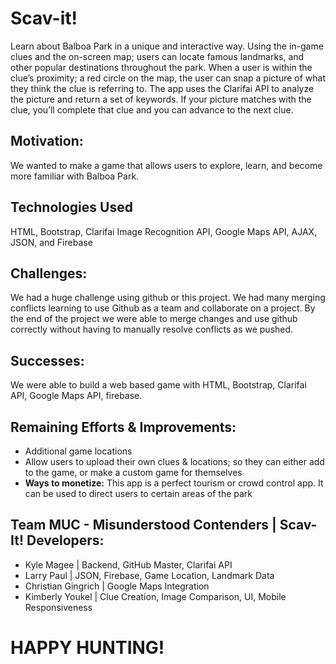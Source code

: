 # Scav-it!
Learn about Balboa Park in a unique and interactive way. Using the in-game clues and the on-screen map; users can locate famous landmarks, and other popular destinations throughout the park. When a user is within the clue’s proximity; a red circle on the map, the user can snap a picture of what they think the clue is referring to. The app uses the Clarifai API to analyze the picture and return a set of keywords. If your picture matches with the clue, you’ll complete that clue and you can advance to the next clue.

## Motivation: 
We wanted to make a game that allows users to explore, learn, and become more familiar with Balboa Park.

## Technologies Used
HTML, Bootstrap, Clarifai Image Recognition API, Google Maps API, AJAX, JSON, and Firebase

## Challenges:
We had a huge challenge using github or this project. We had many merging conflicts learning to use Github as a team and collaborate on a project. By the end of the project we were able to merge changes and use github correctly without having to manually resolve conflicts as we pushed.

## Successes:
We were able to build a web based game with HTML, Bootstrap, Clarifai API, Google Maps API, firebase.

## Remaining Efforts & Improvements: 
* Additional game locations
* Allow users to upload their own clues & locations; so they can either add to the game, or make a custom game for themselves
* **Ways to monetize:** This app is a perfect tourism or crowd control app. It can be used to direct users to certain areas of the park

## Team MUC - Misunderstood Contenders | Scav-It! Developers:
* Kyle Magee | Backend, GitHub Master, Clarifai API
* Larry Paul | JSON, Firebase, Game Location, Landmark Data
* Christian Gingrich | Google Maps Integration
* Kimberly Youkel | Clue Creation, Image Comparison, UI, Mobile Responsiveness

# HAPPY HUNTING!
